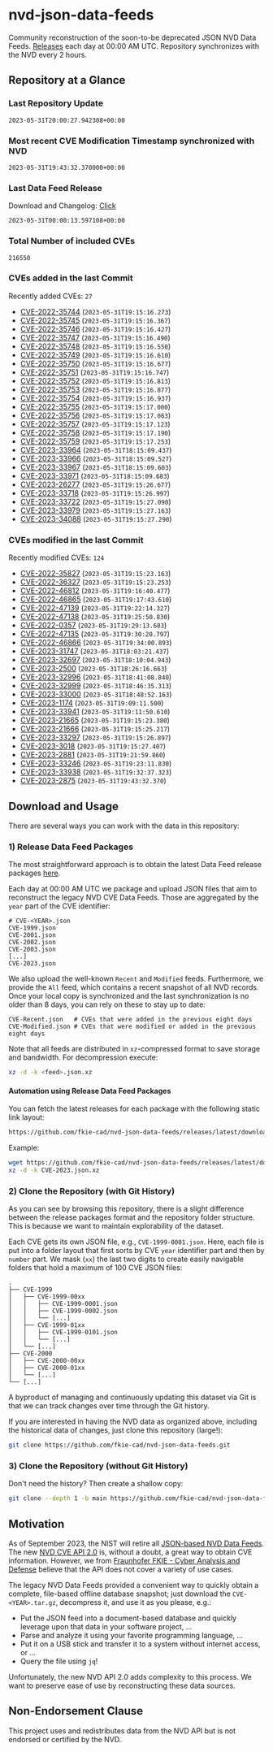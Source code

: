 # nvd-json-data-feeds

Community reconstruction of the soon-to-be deprecated JSON NVD Data Feeds. 
[Releases](https://github.com/fkie-cad/nvd-json-data-feeds/releases/latest) each day at 00:00 AM UTC.
Repository synchronizes with the NVD every 2 hours.

## Repository at a Glance

### Last Repository Update

```plain
2023-05-31T20:00:27.942308+00:00
```

### Most recent CVE Modification Timestamp synchronized with NVD

```plain
2023-05-31T19:43:32.370000+00:00
```

### Last Data Feed Release

Download and Changelog: [Click](https://github.com/fkie-cad/nvd-json-data-feeds/releases/latest)

```plain
2023-05-31T00:00:13.597108+00:00
```

### Total Number of included CVEs

```plain
216550
```

### CVEs added in the last Commit

Recently added CVEs: `27`

* [CVE-2022-35744](CVE-2022/CVE-2022-357xx/CVE-2022-35744.json) (`2023-05-31T19:15:16.273`)
* [CVE-2022-35745](CVE-2022/CVE-2022-357xx/CVE-2022-35745.json) (`2023-05-31T19:15:16.367`)
* [CVE-2022-35746](CVE-2022/CVE-2022-357xx/CVE-2022-35746.json) (`2023-05-31T19:15:16.427`)
* [CVE-2022-35747](CVE-2022/CVE-2022-357xx/CVE-2022-35747.json) (`2023-05-31T19:15:16.490`)
* [CVE-2022-35748](CVE-2022/CVE-2022-357xx/CVE-2022-35748.json) (`2023-05-31T19:15:16.550`)
* [CVE-2022-35749](CVE-2022/CVE-2022-357xx/CVE-2022-35749.json) (`2023-05-31T19:15:16.610`)
* [CVE-2022-35750](CVE-2022/CVE-2022-357xx/CVE-2022-35750.json) (`2023-05-31T19:15:16.677`)
* [CVE-2022-35751](CVE-2022/CVE-2022-357xx/CVE-2022-35751.json) (`2023-05-31T19:15:16.747`)
* [CVE-2022-35752](CVE-2022/CVE-2022-357xx/CVE-2022-35752.json) (`2023-05-31T19:15:16.813`)
* [CVE-2022-35753](CVE-2022/CVE-2022-357xx/CVE-2022-35753.json) (`2023-05-31T19:15:16.877`)
* [CVE-2022-35754](CVE-2022/CVE-2022-357xx/CVE-2022-35754.json) (`2023-05-31T19:15:16.937`)
* [CVE-2022-35755](CVE-2022/CVE-2022-357xx/CVE-2022-35755.json) (`2023-05-31T19:15:17.000`)
* [CVE-2022-35756](CVE-2022/CVE-2022-357xx/CVE-2022-35756.json) (`2023-05-31T19:15:17.063`)
* [CVE-2022-35757](CVE-2022/CVE-2022-357xx/CVE-2022-35757.json) (`2023-05-31T19:15:17.123`)
* [CVE-2022-35758](CVE-2022/CVE-2022-357xx/CVE-2022-35758.json) (`2023-05-31T19:15:17.190`)
* [CVE-2022-35759](CVE-2022/CVE-2022-357xx/CVE-2022-35759.json) (`2023-05-31T19:15:17.253`)
* [CVE-2023-33964](CVE-2023/CVE-2023-339xx/CVE-2023-33964.json) (`2023-05-31T18:15:09.437`)
* [CVE-2023-33966](CVE-2023/CVE-2023-339xx/CVE-2023-33966.json) (`2023-05-31T18:15:09.527`)
* [CVE-2023-33967](CVE-2023/CVE-2023-339xx/CVE-2023-33967.json) (`2023-05-31T18:15:09.603`)
* [CVE-2023-33971](CVE-2023/CVE-2023-339xx/CVE-2023-33971.json) (`2023-05-31T18:15:09.683`)
* [CVE-2023-26277](CVE-2023/CVE-2023-262xx/CVE-2023-26277.json) (`2023-05-31T19:15:26.677`)
* [CVE-2023-33718](CVE-2023/CVE-2023-337xx/CVE-2023-33718.json) (`2023-05-31T19:15:26.997`)
* [CVE-2023-33722](CVE-2023/CVE-2023-337xx/CVE-2023-33722.json) (`2023-05-31T19:15:27.090`)
* [CVE-2023-33979](CVE-2023/CVE-2023-339xx/CVE-2023-33979.json) (`2023-05-31T19:15:27.163`)
* [CVE-2023-34088](CVE-2023/CVE-2023-340xx/CVE-2023-34088.json) (`2023-05-31T19:15:27.290`)


### CVEs modified in the last Commit

Recently modified CVEs: `124`

* [CVE-2022-35827](CVE-2022/CVE-2022-358xx/CVE-2022-35827.json) (`2023-05-31T19:15:23.163`)
* [CVE-2022-36327](CVE-2022/CVE-2022-363xx/CVE-2022-36327.json) (`2023-05-31T19:15:23.253`)
* [CVE-2022-46812](CVE-2022/CVE-2022-468xx/CVE-2022-46812.json) (`2023-05-31T19:16:40.477`)
* [CVE-2022-46865](CVE-2022/CVE-2022-468xx/CVE-2022-46865.json) (`2023-05-31T19:17:43.610`)
* [CVE-2022-47139](CVE-2022/CVE-2022-471xx/CVE-2022-47139.json) (`2023-05-31T19:22:14.327`)
* [CVE-2022-47138](CVE-2022/CVE-2022-471xx/CVE-2022-47138.json) (`2023-05-31T19:25:50.830`)
* [CVE-2022-0357](CVE-2022/CVE-2022-03xx/CVE-2022-0357.json) (`2023-05-31T19:29:13.683`)
* [CVE-2022-47135](CVE-2022/CVE-2022-471xx/CVE-2022-47135.json) (`2023-05-31T19:30:20.797`)
* [CVE-2022-46866](CVE-2022/CVE-2022-468xx/CVE-2022-46866.json) (`2023-05-31T19:34:00.893`)
* [CVE-2023-31747](CVE-2023/CVE-2023-317xx/CVE-2023-31747.json) (`2023-05-31T18:03:21.437`)
* [CVE-2023-32697](CVE-2023/CVE-2023-326xx/CVE-2023-32697.json) (`2023-05-31T18:10:04.943`)
* [CVE-2023-2500](CVE-2023/CVE-2023-25xx/CVE-2023-2500.json) (`2023-05-31T18:26:16.663`)
* [CVE-2023-32996](CVE-2023/CVE-2023-329xx/CVE-2023-32996.json) (`2023-05-31T18:41:08.840`)
* [CVE-2023-32999](CVE-2023/CVE-2023-329xx/CVE-2023-32999.json) (`2023-05-31T18:46:35.313`)
* [CVE-2023-33000](CVE-2023/CVE-2023-330xx/CVE-2023-33000.json) (`2023-05-31T18:48:52.163`)
* [CVE-2023-1174](CVE-2023/CVE-2023-11xx/CVE-2023-1174.json) (`2023-05-31T19:09:11.500`)
* [CVE-2023-33941](CVE-2023/CVE-2023-339xx/CVE-2023-33941.json) (`2023-05-31T19:11:50.610`)
* [CVE-2023-21665](CVE-2023/CVE-2023-216xx/CVE-2023-21665.json) (`2023-05-31T19:15:23.380`)
* [CVE-2023-21666](CVE-2023/CVE-2023-216xx/CVE-2023-21666.json) (`2023-05-31T19:15:25.217`)
* [CVE-2023-33297](CVE-2023/CVE-2023-332xx/CVE-2023-33297.json) (`2023-05-31T19:15:26.897`)
* [CVE-2023-3018](CVE-2023/CVE-2023-30xx/CVE-2023-3018.json) (`2023-05-31T19:15:27.407`)
* [CVE-2023-2881](CVE-2023/CVE-2023-28xx/CVE-2023-2881.json) (`2023-05-31T19:21:59.860`)
* [CVE-2023-33246](CVE-2023/CVE-2023-332xx/CVE-2023-33246.json) (`2023-05-31T19:23:11.830`)
* [CVE-2023-33938](CVE-2023/CVE-2023-339xx/CVE-2023-33938.json) (`2023-05-31T19:32:37.323`)
* [CVE-2023-2875](CVE-2023/CVE-2023-28xx/CVE-2023-2875.json) (`2023-05-31T19:43:32.370`)


## Download and Usage

There are several ways you can work with the data in this repository:

### 1) Release Data Feed Packages

The most straightforward approach is to obtain the latest Data Feed release packages [here](https://github.com/fkie-cad/nvd-json-data-feeds/releases/latest).

Each day at 00:00 AM UTC we package and upload JSON files that aim to reconstruct the legacy NVD CVE Data Feeds.
Those are aggregated by the `year` part of the CVE identifier:

```
# CVE-<YEAR>.json
CVE-1999.json
CVE-2001.json
CVE-2002.json
CVE-2003.json
[...]
CVE-2023.json
```

We also upload the well-known `Recent` and `Modified` feeds.
Furthermore, we provide the `All` feed, which contains a recent snapshot of all NVD records.
Once your local copy is synchronized and the last synchronization is no older than 8 days, you can rely on these to stay up to date:

```plain
CVE-Recent.json   # CVEs that were added in the previous eight days
CVE-Modified.json # CVEs that were modified or added in the previous eight days
```

Note that all feeds are distributed in `xz`-compressed format to save storage and bandwidth.
For decompression execute:

```sh
xz -d -k <feed>.json.xz
```


#### Automation using Release Data Feed Packages

You can fetch the latest releases for each package with the following static link layout:

```sh
https://github.com/fkie-cad/nvd-json-data-feeds/releases/latest/download/CVE-<YEAR>.json.xz
```

Example:

```sh
wget https://github.com/fkie-cad/nvd-json-data-feeds/releases/latest/download/CVE-2023.json.xz
xz -d -k CVE-2023.json.xz
```

### 2) Clone the Repository (with Git History)

As you can see by browsing this repository, there is a slight difference between the release packages format and the repository folder structure.
This is because we want to maintain explorability of the dataset.

Each CVE gets its own JSON file, e.g., `CVE-1999-0001.json`.
Here, each file is put into a folder layout that first sorts by CVE `year` identifier part and then by `number` part.
We mask (`xx`) the last two digits to create easily navigable folders that hold a maximum of 100 CVE JSON files:

```plain
.
├── CVE-1999
│   ├── CVE-1999-00xx
│   │   ├── CVE-1999-0001.json
│   │   ├── CVE-1999-0002.json
│   │   └── [...]
│   ├── CVE-1999-01xx
│   │   ├── CVE-1999-0101.json
│   │   └── [...]
│   └── [...]
├── CVE-2000
│   ├── CVE-2000-00xx
│   ├── CVE-2000-01xx
│   └── [...]
└── [...]
```

A byproduct of managing and continuously updating this dataset via Git is that we can track changes over time through the Git history.

If you are interested in having the NVD data as organized above, including the historical data of changes, just clone this repository (large!):

```sh
git clone https://github.com/fkie-cad/nvd-json-data-feeds.git
```

### 3) Clone the Repository (without Git History)

Don't need the history? Then create a shallow copy:

```sh
git clone --depth 1 -b main https://github.com/fkie-cad/nvd-json-data-feeds.git
```

## Motivation

As of September 2023, the NIST will retire all [JSON-based NVD Data Feeds](https://nvd.nist.gov/vuln/data-feeds#divRetirementBanner-1).
The new [NVD CVE API 2.0](https://nvd.nist.gov/developers/vulnerabilities) is, without a doubt, a great way to obtain CVE information.
However, we from [Fraunhofer FKIE - Cyber Analysis and Defense](https://www.fkie.fraunhofer.de/en/departments/cad.html) believe that the API does not cover a variety of use cases.

The legacy NVD Data Feeds provided a convenient way to quickly obtain a complete, file-based offline database snapshot; just download the `CVE-<YEAR>.tar.gz`, decompress it, and use it as you please, e.g.:

* Put the JSON feed into a document-based database and quickly leverage upon that data in your software project, ...
* Parse and analyze it using your favorite programming language, ...
* Put it on a USB stick and transfer it to a system without internet access, or ...
* Query the file using `jq`!

Unfortunately, the new NVD API 2.0 adds complexity to this process.
We want to preserve ease of use by reconstructing these data sources.

## Non-Endorsement Clause

This project uses and redistributes data from the NVD API but is not endorsed or certified by the NVD.